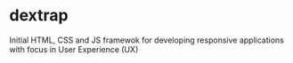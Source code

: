 # dextrap
Initial HTML, CSS and JS framewok for developing responsive applications with focus in User Experience (UX)
